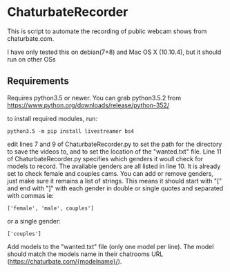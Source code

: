 # ChaturbateRecorder

This is script to automate the recording of public webcam shows from chaturbate.com. 


I have only tested this on debian(7+8) and Mac OS X (10.10.4), but it should run on other OSs

## Requirements

Requires python3.5 or newer. You can grab python3.5.2 from https://www.python.org/downloads/release/python-352/

to install required modules, run:
```
python3.5 -m pip install livestreamer bs4
```


edit lines 7 and 9 of ChaturbateRecorder.py to set the path for the directory to save the videos to, and to set the location of the "wanted.txt" file.
Line 11 of ChaturbateRecorder.py specifies which genders it woull check for models to record. The available genders are all listed in line 10. It is already set to check female and couples cams. You can add or remove genders, just make sure it remains a list of strings. This means it should start with "[" and end with "]" with each gender in double or single quotes and separated with commas ie: 
```
['female', 'male', couples']
```
or a single gender: 
```
['couples']
```

Add models to the "wanted.txt" file (only one model per line). The model should match the models name in their chatrooms URL (https://chaturbate.com/{modelname}/). 

